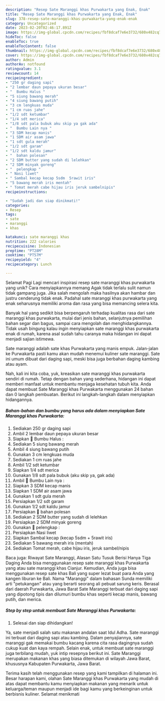 ```yaml
---
description: "Resep Sate Maranggi khas Purwakarta yang Enak, Enak"
title: "Resep Sate Maranggi khas Purwakarta yang Enak, Enak"
slug: 378-resep-sate-maranggi-khas-purwakarta-yang-enak-enak
category: Uncategorized
date: 2023-02-20T02:46:17.891Z
image: https://img-global.cpcdn.com/recipes/fbf8dcaf7e6e3732/680x482cq70/sate-maranggi-khas-purwakarta-foto-resep-utama.jpg
hideToc: false
enableToc: true
enableTocContent: false
thumbnail: https://img-global.cpcdn.com/recipes/fbf8dcaf7e6e3732/680x482cq70/sate-maranggi-khas-purwakarta-foto-resep-utama.jpg
cover: https://img-global.cpcdn.com/recipes/fbf8dcaf7e6e3732/680x482cq70/sate-maranggi-khas-purwakarta-foto-resep-utama.jpg
author: Admin
authorAv: notfound
ratingvalue: 3.1
reviewcount: 14
recipeingredient:
- "250 gr daging sapi"
- "2 lembar daun pepaya ukuran besar"
- "  Bumbu Halus "
- "5 siung bawang merah"
- "4 siung bawang putih"
- "3 cm lengkuas muda"
- "1 cm ruas jahe"
- "1/2 sdt ketumbar"
- "1/4 sdt merica"
- "1/8 sdt pala bubuk aku skip ya gak ada"
- "  Bumbu Lain nya "
- "3 SDM kecap manis"
- "1 SDM air asam jawa"
- "1 sdt gula merah"
- "1/2 sdt garam"
- "1/2 sdt kaldu jamur"
- "  bahan polesan"
- "2 SDM butter yang sudah di lelehkan"
- "2 SDM minyak goreng"
- "  pelengkap "
- " Nasi liwet"
- " Sambal kecap kecap 5sdm  5rawit iris"
- "5 bawang merah iris mentah"
- " Tomat merah cabe hijau iris jeruk sambelnipis"
recipeinstructions:

- "Sudah jadi dan siap dinikmati!"
categories:
- Resep
tags:
- sate
- maranggi
- khas

katakunci: sate maranggi khas 
nutrition: 222 calories
recipecuisine: Indonesian
preptime: "PT28M"
cooktime: "PT57M"
recipeyield: "4"
recipecategory: Lunch

---
```



Selamat Pagi Lagi mencari inspirasi resep sate maranggi khas purwakarta yang unik? Cara menyiapkannya memang Agak tidak terlalu sulit namun tidak gampang juga. Jika salah mengolah maka hasilnya akan hambar dan justru cenderung tidak enak. Padahal sate maranggi khas purwakarta yang enak seharusnya memiliki aroma dan rasa yang bisa memancing selera kita.


Banyak hal yang sedikit bisa berpengaruh terhadap kualitas rasa dari sate maranggi khas purwakarta, mulai dari jenis bahan, selanjutnya pemilihan bahan segar dan bagus, sampai cara mengolah dan menghidangkannya. Tidak usah bingung kalau ingin menyiapkan sate maranggi khas purwakarta enak di rumah, karena asal sudah tahu caranya maka hidangan ini dapat menjadi sajian istimewa.

Sate maranggi adalah sate khas Purwakarta yang manis empuk. Jalan-jalan ke Purwakarta pasti kamu akan mudah menemui kuliner sate maranggi. Sate ini umum dibuat dari daging sapi, meski bisa juga berbahan daging kambing atau ayam.


Nah, kali ini kita coba, yuk, kreasikan sate maranggi khas purwakarta sendiri di rumah. Tetap dengan bahan yang sederhana, hidangan ini dapat memberi manfaat untuk membantu menjaga kesehatan tubuh kita. Anda dapat membuat Sate Maranggi khas Purwakarta menggunakan 24 bahan dan 0 langkah pembuatan. Berikut ini langkah-langkah dalam menyiapkan hidangannya.

<!--inarticleads1-->

##### Bahan-bahan dan bumbu yang harus ada dalam menyiapkan Sate Maranggi khas Purwakarta:

1. Sediakan 250 gr daging sapi
1. Ambil 2 lembar daun pepaya ukuran besar
1. Siapkan  🌼 Bumbu Halus :
1. Sediakan 5 siung bawang merah
1. Ambil 4 siung bawang putih
1. Gunakan 3 cm lengkuas muda
1. Sediakan 1 cm ruas jahe
1. Ambil 1/2 sdt ketumbar
1. Siapkan 1/4 sdt merica
1. Gunakan 1/8 sdt pala bubuk (aku skip ya, gak ada)
1. Ambil  🌼 Bumbu Lain nya :
1. Siapkan 3 SDM kecap manis
1. Siapkan 1 SDM air asam jawa
1. Gunakan 1 sdt gula merah
1. Persiapkan 1/2 sdt garam
1. Gunakan 1/2 sdt kaldu jamur
1. Persiapkan  🌼 bahan polesan
1. Sediakan 2 SDM butter yang sudah di lelehkan
1. Persiapkan 2 SDM minyak goreng
1. Gunakan  🌼 pelengkap :
1. Persiapkan  Nasi liwet
1. Siapkan  Sambal kecap (kecap 5sdm + 5rawit iris)
1. Sediakan 5 bawang merah iris (mentah)
1. Sediakan  Tomat merah, cabe hijau iris, jeruk sambel/nipis


Baca juga: Riwayat Sate Maranggi, Alasan Satu Tusuk Berisi Hanya Tiga Daging Anda bisa menggunakan resep sate maranggi khas Purwakarta yang atau sate maranggi khas Cianjur. Kemudian, Anda juga bisa menggunakan resep sate khas Bali yang super lezat buat para Anda yang kangen liburan ke Bali. Nama &#34;Maranggi&#34; dalam bahasan Sunda memiliki arti &#34;petukangan&#34; atau yang berarti seorang ali pebuat sarung keris. Berasal dari daerah Purwakarta, Jawa Barat Sate Maranggi terbuat dari daging sapi yang dipotong tipis dan dilumuri bumbu khas seperti kecap manis, bawang putih, dan merica. 

<!--inarticleads2-->

##### Step by step untuk membuat Sate Maranggi khas Purwakarta:


1. Selesai dan siap dihidangkan!

Ya, sate menjadi salah satu makanan andalan saat Idul Adha. Sate maranggi ini terbuat dari daging sapi atau kambing. Dalam penyajiannya, sate maranggi gak memakai bumbu kacang karena cita rasa dagingnya sudah cukup kuat dan kaya rempah. Selain enak, untuk membuat sate maranggi juga terbilang mudah, yuk intip resepnya berikut ini. Sate Maranggi merupakan makanan khas yang biasa ditemukan di wilayah Jawa Barat, khususnya Kabupaten Purwakarta, Jawa Barat. 

Terima kasih telah menggunakan resep yang kami tampilkan di halaman ini. Besar harapan kami, olahan Sate Maranggi khas Purwakarta yang mudah di atas dapat membantu kamu menyiapkan makanan yang menarik untuk keluarga/teman maupun menjadi ide bagi kamu yang berkeinginan untuk berbisnis kuliner. Selamat menikmati
